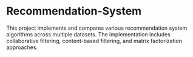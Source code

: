 # Recommendation-System
This project implements and compares various recommendation system algorithms across multiple datasets. The implementation includes collaborative filtering, content-based filtering, and matrix factorization approaches.
